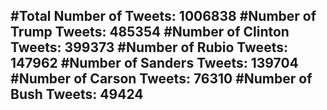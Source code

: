 #Total Number of Tweets: 1006838 
#Number of Trump Tweets: 485354
#Number of Clinton Tweets: 399373
#Number of Rubio Tweets: 147962
#Number of Sanders Tweets: 139704
#Number of Carson Tweets: 76310
#Number of Bush Tweets: 49424
---
